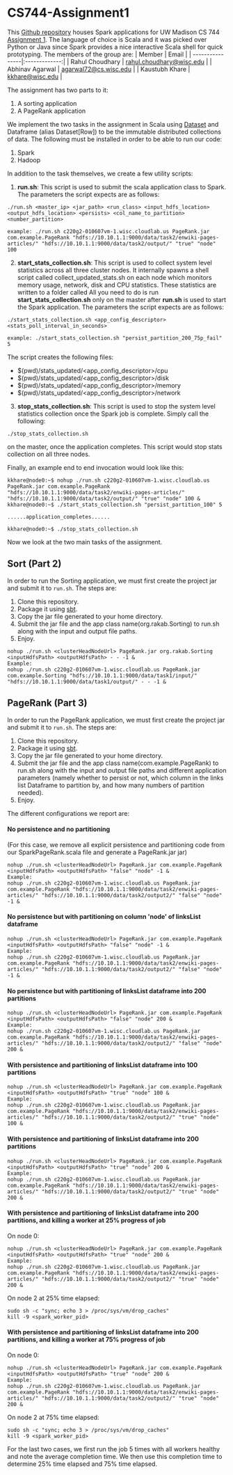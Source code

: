 # CS744-Assignment1

This [Github repository](https://github.com/kaustubhkhare/CS744-BigDataSystems-Assignment1/main/) houses Spark applications for UW Madison CS 744 [Assignment 1](https://pages.cs.wisc.edu/~shivaram/cs744-fa21/assignment1.html). The language of choice is Scala and it was picked over Python or Java since Spark provides a nice interactive Scala shell for quick prototyping. The members of the group are:
| Member          | Email         | 
| ----------------|:-------------:| 
| Rahul Choudhary | rahul.choudhary@wisc.edu | 
| Abhinav Agarwal | agarwal72@cs.wisc.edu      | 
| Kaustubh Khare  | kkhare@wisc.edu      | 

The assignment has two parts to it:
1) A sorting application
2) A PageRank application

We implement the two tasks in the assignment in Scala using [Dataset](https://spark.apache.org/docs/latest/api/scala/org/apache/spark/sql/Dataset.html) and Dataframe (alias Dataset[Row]) to be the immutable distributed collections of data. The following must be installed in order to be able to run our code:
1) Spark
2) Hadoop

In addition to the task themselves, we create a few utility scripts:
1) **run.sh**: This script is used to submit the scala application class to Spark. The parameters the script expects are as follows:
```shell
./run.sh <master_ip> <jar_path> <run_class> <input_hdfs_location> <output_hdfs_location> <persists> <col_name_to_partition> <number_partition>
```

```shell
example: ./run.sh c220g2-010607vm-1.wisc.cloudlab.us PageRank.jar com.example.PageRank "hdfs://10.10.1.1:9000/data/task2/enwiki-pages-articles/" "hdfs://10.10.1.1:9000/data/task2/output/" "true" "node" 100 
```

2) **start_stats_collection.sh**: This script is used to collect system level statistics across all three cluster nodes. It internally spawns a shell script called collect_updated_stats.sh on each node which monitors memory usage, network, disk and CPU statistics. These statistics are written to a folder called  All you need to do is run **start_stats_collection.sh** only on the master after **run.sh** is used to start the Spark application. The parameters the script expects are as follows:
```shell
./start_stats_collection.sh <app_config_descriptor> <stats_poll_interval_in_seconds>
```

```shell
example: ./start_stats_collection.sh "persist_partition_200_75p_fail" 5
```
The script creates the following files: 
* $(pwd)/stats_updated/<app_config_descriptor>/cpu
* $(pwd)/stats_updated/<app_config_descriptor>/disk
* $(pwd)/stats_updated/<app_config_descriptor>/memory
* $(pwd)/stats_updated/<app_config_descriptor>/network

3) **stop_stats_collection.sh**: This script is used to stop the system level statistics collection once the Spark job is complete. Simply call the following:
```shell
./stop_stats_collection.sh
```
on the master, once the application completes. This script would stop stats collection on all three nodes.

Finally, an example end to end invocation would look like this:

```shell
kkhare@node0:~$ nohup ./run.sh c220g2-010607vm-1.wisc.cloudlab.us PageRank.jar com.example.PageRank "hdfs://10.10.1.1:9000/data/task2/enwiki-pages-articles/" "hdfs://10.10.1.1:9000/data/task2/output/" "true" "node" 100 &
kkhare@node0:~$ ./start_stats_collection.sh "persist_partition_100" 5

......application_completes......

kkhare@node0:~$ ./stop_stats_collection.sh
```

Now we look at the two main tasks of the assignment.

## Sort (Part 2)

In order to run the Sorting application, we must first create the project jar and submit it to `run.sh`. The steps are:
1. Clone this repository.
2. Package it using [sbt](https://alvinalexander.com/scala/sbt-how-to-compile-run-package-scala-project/).
3. Copy the jar file generated to your home directory.
4. Submit the jar file and the app class name(org.rakab.Sorting) to run.sh along with the input and output file paths.
5. Enjoy.
```shell
nohup ./run.sh <clusterHeadNodeUrl> PageRank.jar org.rakab.Sorting <inputHdfsPath> <outputHdfsPath> - - -1 &
Example:
nohup ./run.sh c220g2-010607vm-1.wisc.cloudlab.us PageRank.jar com.example.Sorting "hdfs://10.10.1.1:9000/data/task1/input/" "hdfs://10.10.1.1:9000/data/task1/output/" - - -1 &
```

## PageRank (Part 3)

In order to run the PageRank application, we must first create the project jar and submit it to `run.sh`. The steps are:
1. Clone this repository.
2. Package it using [sbt](https://alvinalexander.com/scala/sbt-how-to-compile-run-package-scala-project/).
3. Copy the jar file generated to your home directory.
4. Submit the jar file and the app class name(com.example.PageRank) to run.sh along with the input and output file paths and different application parameters (namely whether to persist or not, which column in the links list Dataframe to partition by, and how many numbers of partition needed).
5. Enjoy.

The different configurations we report are:
#### No persistence and no partitioning
(For this case, we remove all explicit persistence and partitioning code from our SparkPageRank.scala file and generate a PageRank.jar jar)
```shell
nohup ./run.sh <clusterHeadNodeUrl> PageRank.jar com.example.PageRank <inputHdfsPath> <outputHdfsPath> "false" "node" -1 &
Example:
nohup ./run.sh c220g2-010607vm-1.wisc.cloudlab.us PageRank.jar com.example.PageRank "hdfs://10.10.1.1:9000/data/task2/enwiki-pages-articles/" "hdfs://10.10.1.1:9000/data/task2/output2/" "false" "node" -1 &
```

#### No persistence but with partitioning on column 'node' of linksList dataframe
```shell
nohup ./run.sh <clusterHeadNodeUrl> PageRank.jar com.example.PageRank <inputHdfsPath> <outputHdfsPath> "false" "node" -1 &
Example:
nohup ./run.sh c220g2-010607vm-1.wisc.cloudlab.us PageRank.jar com.example.PageRank "hdfs://10.10.1.1:9000/data/task2/enwiki-pages-articles/" "hdfs://10.10.1.1:9000/data/task2/output2/" "false" "node" -1 &
```

#### No persistence but with partitioning of linksList dataframe into 200 partitions
```shell
nohup ./run.sh <clusterHeadNodeUrl> PageRank.jar com.example.PageRank <inputHdfsPath> <outputHdfsPath> "false" "node" 200 &
Example:
nohup ./run.sh c220g2-010607vm-1.wisc.cloudlab.us PageRank.jar com.example.PageRank "hdfs://10.10.1.1:9000/data/task2/enwiki-pages-articles/" "hdfs://10.10.1.1:9000/data/task2/output2/" "false" "node" 200 &
```

#### With persistence and partitioning of linksList dataframe into 100 partitions
```shell
nohup ./run.sh <clusterHeadNodeUrl> PageRank.jar com.example.PageRank <inputHdfsPath> <outputHdfsPath> "true" "node" 100 &
Example:
nohup ./run.sh c220g2-010607vm-1.wisc.cloudlab.us PageRank.jar com.example.PageRank "hdfs://10.10.1.1:9000/data/task2/enwiki-pages-articles/" "hdfs://10.10.1.1:9000/data/task2/output2/" "true" "node" 100 &
```

#### With persistence and partitioning of linksList dataframe into 200 partitions
```shell
nohup ./run.sh <clusterHeadNodeUrl> PageRank.jar com.example.PageRank <inputHdfsPath> <outputHdfsPath> "true" "node" 200 &
Example:
nohup ./run.sh c220g2-010607vm-1.wisc.cloudlab.us PageRank.jar com.example.PageRank "hdfs://10.10.1.1:9000/data/task2/enwiki-pages-articles/" "hdfs://10.10.1.1:9000/data/task2/output2/" "true" "node" 200 &
```

#### With persistence and partitioning of linksList dataframe into 200 partitions, and killing a worker at 25% progress of job
On node 0:
```shell
nohup ./run.sh <clusterHeadNodeUrl> PageRank.jar com.example.PageRank <inputHdfsPath> <outputHdfsPath> "true" "node" 200 &
Example:
nohup ./run.sh c220g2-010607vm-1.wisc.cloudlab.us PageRank.jar com.example.PageRank "hdfs://10.10.1.1:9000/data/task2/enwiki-pages-articles/" "hdfs://10.10.1.1:9000/data/task2/output2/" "true" "node" 200 &
```

On node 2 at 25% time elapsed: 
```shell
sudo sh -c "sync; echo 3 > /proc/sys/vm/drop_caches"
kill -9 <spark_worker_pid>
```

#### With persistence and partitioning of linksList dataframe into 200 partitions, and killing a worker at 75% progress of job
On node 0:
```shell
nohup ./run.sh <clusterHeadNodeUrl> PageRank.jar com.example.PageRank <inputHdfsPath> <outputHdfsPath> "true" "node" 200 &
Example:
nohup ./run.sh c220g2-010607vm-1.wisc.cloudlab.us PageRank.jar com.example.PageRank "hdfs://10.10.1.1:9000/data/task2/enwiki-pages-articles/" "hdfs://10.10.1.1:9000/data/task2/output2/" "true" "node" 200 &
```

On node 2 at 75% time elapsed: 
```shell
sudo sh -c "sync; echo 3 > /proc/sys/vm/drop_caches"
kill -9 <spark_worker_pid>
```
For the last two cases, we first run the job 5 times with all workers healthy and note the average completion time. We then use this completion time to determine 25% time elapsed and 75% time elapsed.

